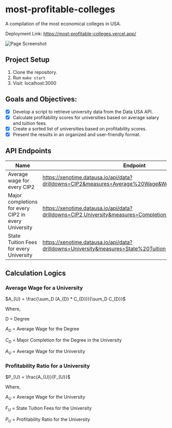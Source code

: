# most-profitable-colleges

A compilation of the most economical colleges in USA.

Deployment Link: https://most-profitable-colleges.vercel.app/

![Page Screenshot](https://repository-images.githubusercontent.com/684706501/77a86c05-ecf8-40ae-931a-add9ff9f3465)

## Project Setup

1. Clone the repository.
2. Run `make start`
3. Visit: localhost:3000

## Goals and Objectives:

- [x] Develop a script to retrieve university data from the Data USA API.
- [x] Calculate profitability scores for universities based on average salary and tuition fees.
- [x] Create a sorted list of universities based on profitability scores.
- [x] Present the results in an organized and user-friendly format.

## API Endpoints

Name | Endpoint
-|-
Average wage for every CIP2 | https://xenotime.datausa.io/api/data?drilldowns=CIP2&measures=Average%20Wage&Workforce%20Status=true
Major completions for every CIP2 in every University | https://xenotime.datausa.io/api/data?drilldowns=CIP2,University&measures=Completions&Degree=3
State Tuition Fees for every University | https://xenotime.datausa.io/api/data?drilldowns=University&measures=State%20Tuition

## Calculation Logics

### Average Wage for a University

$A_{U} = \frac{\sum_D (A_{D} * C_{D})}{\sum_D C_{D}}$

Where,

D = Degree

$A_{D}$ = Average Wage for the Degree

$C_{D}$ = Major Completion for the Degree in the University

$A_{U}$ = Average Wage for the University

### Profitability Ratio for a University

$P_{U} = \frac{A_{U}}{F_{U}}$

Where,

$A_{U}$ = Average Wage for the University

$F_{U}$ = State Tuition Fees for the University

$P_{U}$ = Profitability Ratio for the University
